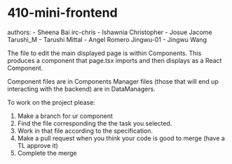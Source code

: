 # 410-mini-frontend

authors:
            - Sheena Bai
irc-chris   - Ishawnia Christopher
            - Josue Jacome
Tarushi_M   - Tarushi Mittal
            - Angel Romero
Jingwu-01   - Jingwu Wang

The file to edit the main displayed page is within Components. This produces a component that page.tsx imports and then displays as a React Component.

Component files are in Components
Manager files (those that will end up interacting with the backend) are in DataManagers.

To work on the project please:
1. Make a branch for ur component
2. Find the file corresponding the the task you selected.
3. Work in that file according to the specification.
4. Make a pull request when you think your code is good to merge (have a TL approve it)
5. Complete the merge
